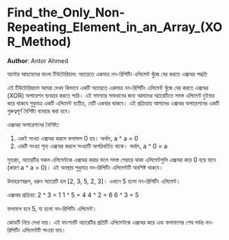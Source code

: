 # Find_the_Only_Non-Repeating_Element_in_an_Array_(XOR_Method)

**Author**: Antor Ahmed



অ্যান্টর আহমেদের বাংলা টিউটোরিয়াল: অ্যারেতে একমাত্র নন-রিপিটিং এলিমেন্ট খুঁজে বের করতে এক্সঅর পদ্ধতি

এই টিউটোরিয়ালে আমরা দেখব কিভাবে একটি অ্যারেতে একমাত্র নন-রিপিটিং এলিমেন্ট খুঁজে বের করতে এক্সঅর (XOR) অপারেশন ব্যবহার করতে পারি। এই সমস্যার সমাধানের জন্য আমাদের অ্যারেটিতে সমস্ত এলিমেন্ট দুইবার করে থাকবে শুধুমাত্র একটি এলিমেন্ট ব্যতীত, যেটি একবার থাকবে। এই প্রক্রিয়ায় আমাদের এক্সঅর অপারেশনের একটি গুরুত্বপূর্ণ বৈশিষ্ট্য ব্যবহার করা হবে।

এক্সঅর অপারেশনের বৈশিষ্ট্য:
1. একই সংখ্যা এক্সঅর করলে ফলাফল 0 হয়। অর্থাৎ, a ^ a = 0
2. একটি সংখ্যা শূন্য এক্সঅর করলে সংখ্যাটি অপরিবর্তিত থাকে। অর্থাৎ, a ^ 0 = a

সুতরাং, অ্যারেটির সকল এলিমেন্টকে এক্সঅর করার ফলে সমস্ত পেয়ারে থাকা এলিমেন্টগুলি এক্সঅর করে 0 হয়ে যাবে (কারণ a ^ a = 0)। এই অবস্থায় শুধুমাত্র নন-রিপিটিং এলিমেন্টটি অবশিষ্ট থাকবে।

উদাহরণস্বরূপ, ধরুন অ্যারেটি হল [2, 3, 5, 2, 3]। এখানে 5 হলো নন-রিপিটিং এলিমেন্ট। 

এক্সঅর প্রক্রিয়া:
2 ^ 3 = 1
1 ^ 5 = 4
4 ^ 2 = 6
6 ^ 3 = 5

ফলাফল হবে 5, যা হলো নন-রিপিটিং এলিমেন্ট।

কোডটি নিচে দেখা যায়। এই ফাংশনটি অ্যারেটির প্রতিটি এলিমেন্টকে এক্সঅর করে এবং ফলাফলের শেষ পর্যন্ত নন-রিপিটিং এলিমেন্টটি পাওয়া যায়।